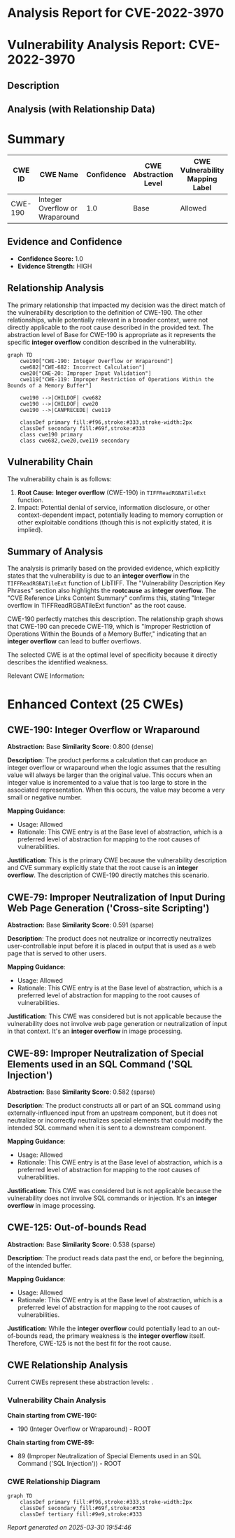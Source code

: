 # Analysis Report for CVE-2022-3970

# Vulnerability Analysis Report: CVE-2022-3970

## Description



## Analysis (with Relationship Data)

# Summary
| CWE ID | CWE Name | Confidence | CWE Abstraction Level | CWE Vulnerability Mapping Label | CWE-Vulnerability Mapping Notes |
|---|---|---|---|---|---|
| CWE-190 | Integer Overflow or Wraparound | 1.0 | Base | Allowed | Primary CWE |

## Evidence and Confidence

*   **Confidence Score:** 1.0
*   **Evidence Strength:** HIGH

## Relationship Analysis
The primary relationship that impacted my decision was the direct match of the vulnerability description to the definition of CWE-190. The other relationships, while potentially relevant in a broader context, were not directly applicable to the root cause described in the provided text. The abstraction level of Base for CWE-190 is appropriate as it represents the specific **integer overflow** condition described in the vulnerability.

```mermaid
graph TD
    cwe190["CWE-190: Integer Overflow or Wraparound"]
    cwe682["CWE-682: Incorrect Calculation"]
    cwe20["CWE-20: Improper Input Validation"]
    cwe119["CWE-119: Improper Restriction of Operations Within the Bounds of a Memory Buffer"]
    
    cwe190 -->|CHILDOF| cwe682
    cwe190 -->|CHILDOF| cwe20
    cwe190 -->|CANPRECEDE| cwe119
    
    classDef primary fill:#f96,stroke:#333,stroke-width:2px
    classDef secondary fill:#69f,stroke:#333
    class cwe190 primary
    class cwe682,cwe20,cwe119 secondary
```

## Vulnerability Chain
The vulnerability chain is as follows:
1.  **Root Cause:** **Integer overflow** (CWE-190) in `TIFFReadRGBATileExt` function.
2.  Impact: Potential denial of service, information disclosure, or other context-dependent impact, potentially leading to memory corruption or other exploitable conditions (though this is not explicitly stated, it is implied).

## Summary of Analysis
The analysis is primarily based on the provided evidence, which explicitly states that the vulnerability is due to an **integer overflow** in the `TIFFReadRGBATileExt` function of LibTIFF. The "Vulnerability Description Key Phrases" section also highlights the **rootcause** as **integer overflow**. The "CVE Reference Links Content Summary" confirms this, stating "Integer overflow in TIFFReadRGBATileExt function" as the root cause.

CWE-190 perfectly matches this description. The relationship graph shows that CWE-190 can precede CWE-119, which is "Improper Restriction of Operations Within the Bounds of a Memory Buffer," indicating that an **integer overflow** can lead to buffer overflows.

The selected CWE is at the optimal level of specificity because it directly describes the identified weakness.

Relevant CWE Information:

# Enhanced Context (25 CWEs)

## CWE-190: Integer Overflow or Wraparound
**Abstraction:** Base
**Similarity Score**: 0.800 (dense)

**Description**:
The product performs a calculation that can produce an integer overflow or wraparound when the logic assumes that the resulting value will always be larger than the original value. This occurs when an integer value is incremented to a value that is too large to store in the associated representation. When this occurs, the value may become a very small or negative number.

**Mapping Guidance**:
- Usage: Allowed
- Rationale: This CWE entry is at the Base level of abstraction, which is a preferred level of abstraction for mapping to the root causes of vulnerabilities.

**Justification:** This is the primary CWE because the vulnerability description and CVE summary explicitly state that the root cause is an **integer overflow**. The description of CWE-190 directly matches this scenario.

## CWE-79: Improper Neutralization of Input During Web Page Generation ('Cross-site Scripting')
**Abstraction:** Base
**Similarity Score**: 0.591 (sparse)

**Description**:
The product does not neutralize or incorrectly neutralizes user-controllable input before it is placed in output that is used as a web page that is served to other users.

**Mapping Guidance**:
- Usage: Allowed
- Rationale: This CWE entry is at the Base level of abstraction, which is a preferred level of abstraction for mapping to the root causes of vulnerabilities.

**Justification:** This CWE was considered but is not applicable because the vulnerability does not involve web page generation or neutralization of input in that context. It's an **integer overflow** in image processing.

## CWE-89: Improper Neutralization of Special Elements used in an SQL Command ('SQL Injection')
**Abstraction:** Base
**Similarity Score**: 0.582 (sparse)

**Description**:
The product constructs all or part of an SQL command using externally-influenced input from an upstream component, but it does not neutralize or incorrectly neutralizes special elements that could modify the intended SQL command when it is sent to a downstream component.

**Mapping Guidance**:
- Usage: Allowed
- Rationale: This CWE entry is at the Base level of abstraction, which is a preferred level of abstraction for mapping to the root causes of vulnerabilities.

**Justification:** This CWE was considered but is not applicable because the vulnerability does not involve SQL commands or injection. It's an **integer overflow** in image processing.

## CWE-125: Out-of-bounds Read
**Abstraction:** Base
**Similarity Score**: 0.538 (sparse)

**Description**:
The product reads data past the end, or before the beginning, of the intended buffer.

**Mapping Guidance**:
- Usage: Allowed
- Rationale: This CWE entry is at the Base level of abstraction, which is a preferred level of abstraction for mapping to the root causes of vulnerabilities.

**Justification:** While the **integer overflow** could potentially lead to an out-of-bounds read, the primary weakness is the **integer overflow** itself. Therefore, CWE-125 is not the best fit for the root cause.


## CWE Relationship Analysis

Current CWEs represent these abstraction levels: .


### Vulnerability Chain Analysis

**Chain starting from CWE-190:**
- 190 (Integer Overflow or Wraparound) - ROOT


**Chain starting from CWE-89:**
- 89 (Improper Neutralization of Special Elements used in an SQL Command ('SQL Injection')) - ROOT



### CWE Relationship Diagram

```mermaid
graph TD
    classDef primary fill:#f96,stroke:#333,stroke-width:2px
    classDef secondary fill:#69f,stroke:#333
    classDef tertiary fill:#9e9,stroke:#333
```



*Report generated on 2025-03-30 19:54:46*
